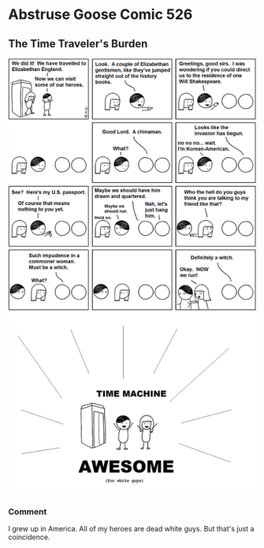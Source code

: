 # Abstruse Goose Comic 526
## The Time Traveler's Burden

![image](next_stop_the_wild_west_what_could_go_wrong.png)
### Comment
I grew up in America.  All of my heroes are dead white guys.  But that's just a coincidence.
